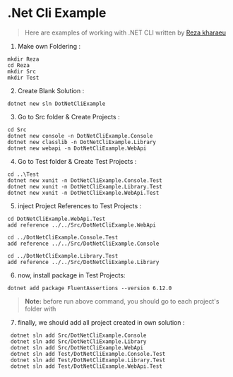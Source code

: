 # .Net Cli Example
> Here are examples of working with .NET CLI written by [Reza kharaeu](https://kharaei.ir)

1. Make own Foldering :
```
mkdir Reza
cd Reza
mkdir Src 
mkdir Test
```

2. Create Blank Solution :
```
dotnet new sln DotNetCliExample
```

3. Go to Src folder & Create Projects :
```
cd Src
dotnet new console -n DotNetCliExample.Console
dotnet new classlib -n DotNetCliExample.Library
dotnet new webapi -n DotNetCliExample.WebApi
```

4. Go to Test folder & Create Test Projects :
```
cd ..\Test
dotnet new xunit -n DotNetCliExample.Console.Test
dotnet new xunit -n DotNetCliExample.Library.Test
dotnet new xunit -n DotNetCliExample.WebApi.Test
```

5. inject Project References to Test Projects :
```
cd DotNetCliExample.WebApi.Test
add reference ../../Src/DotNetCliExample.WebApi 

cd ../DotNetCliExample.Console.Test
add reference ../../Src/DotNetCliExample.Console

cd ../DotNetCliExample.Library.Test
add reference ../../Src/DotNetCliExample.Library 
```

6. now, install package in Test Projects:
```
dotnet add package FluentAssertions --version 6.12.0
```
> **Note:**
> before run above command, you should go to each project's folder with

7. finally, we should add all project created in own solution :
```
 dotnet sln add Src/DotNetCliExample.Console
 dotnet sln add Src/DotNetCliExample.Library
 dotnet sln add Src/DotNetCliExample.WebApi
 dotnet sln add Test/DotNetCliExample.Console.Test
 dotnet sln add Test/DotNetCliExample.Library.Test
 dotnet sln add Test/DotNetCliExample.WebApi.Test
 ```